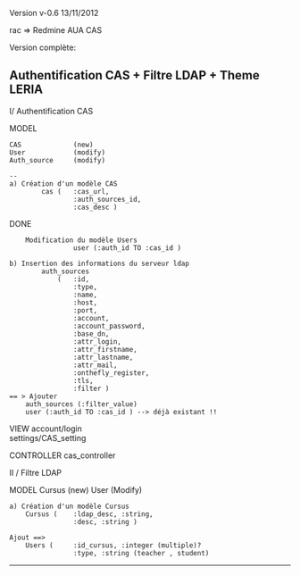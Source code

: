 Version v-0.6
13/11/2012

rac => Redmine AUA CAS

Version complète:

Authentification CAS	+	Filtre LDAP		+	Theme LERIA
-----------------------------------------------------------

I/ Authentification CAS

MODEL 
	
	CAS				(new)
	User			(modify)
	Auth_source		(modify)
	
	--
	a) Création d'un modèle CAS
			cas ( 	:cas_url,
					:auth_sources_id,
					:cas_desc )
DONE
					
		Modification du modèle Users
					user (:auth_id TO :cas_id )
	
	b) Insertion des informations du serveur ldap 
			auth_sources
				(	:id,
				 	:type,
				 	:name, 
				 	:host,
				 	:port,
				 	:account,
				 	:account_password,
				 	:base_dn, 
				 	:attr_login,
				 	:attr_firstname, 
				 	:attr_lastname,
				 	:attr_mail,
				 	:onthefly_register,
				 	:tls,
				 	:filter )
	== > Ajouter
		auth_sources (:filter_value)
		user (:auth_id TO :cas_id ) --> déjà existant !!
	

VIEW
	account/login	
	settings/CAS_setting
	
CONTROLLER
	cas_controller	

II / Filtre LDAP

MODEL
	Cursus (new)
	User 	(Modify)
	

	a) Création d'un modèle Cursus 
		Cursus (	:ldap_desc, :string,
					:desc, :string )
					
	Ajout ==>
		Users (		:id_cursus, :integer (multiple)?
					:type, :string (teacher , student)
---------------------------------------------------------